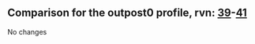## Comparison for the outpost0 profile, rvn: [39](https://github.com/PRO100KatYT/FortniteProfileRevisions/tree/main/profiles/outpost0/39%20outpost0.json)-[41](https://github.com/PRO100KatYT/FortniteProfileRevisions/tree/main/profiles/outpost0/41%20outpost0.json)

No changes

